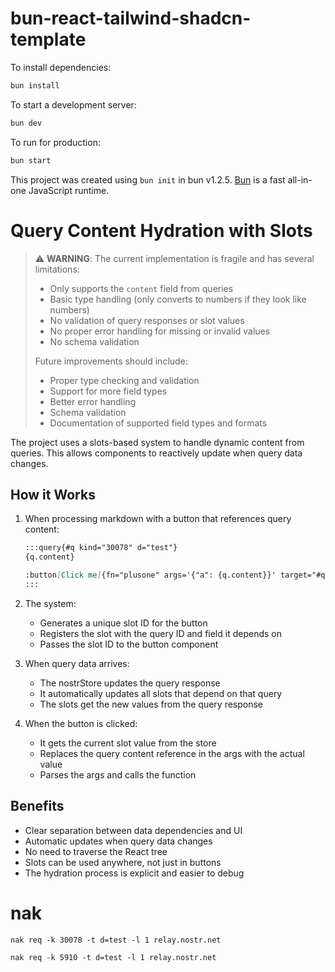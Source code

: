 # bun-react-tailwind-shadcn-template

To install dependencies:

```bash
bun install
```

To start a development server:

```bash
bun dev
```

To run for production:

```bash
bun start
```

This project was created using `bun init` in bun v1.2.5. [Bun](https://bun.sh) is a fast all-in-one JavaScript runtime.

# Query Content Hydration with Slots

> ⚠️ **WARNING**: The current implementation is fragile and has several limitations:
> - Only supports the `content` field from queries
> - Basic type handling (only converts to numbers if they look like numbers)
> - No validation of query responses or slot values
> - No proper error handling for missing or invalid values
> - No schema validation
> 
> Future improvements should include:
> - Proper type checking and validation
> - Support for more field types
> - Better error handling
> - Schema validation
> - Documentation of supported field types and formats

The project uses a slots-based system to handle dynamic content from queries. This allows components to reactively update when query data changes.

## How it Works

1. When processing markdown with a button that references query content:
   ```markdown
   :::query{#q kind="30078" d="test"}
   {q.content}

   :button[Click me]{fn="plusone" args='{"a": {q.content}}' target="#q"}
   :::
   ```

2. The system:
   - Generates a unique slot ID for the button
   - Registers the slot with the query ID and field it depends on
   - Passes the slot ID to the button component

3. When query data arrives:
   - The nostrStore updates the query response
   - It automatically updates all slots that depend on that query
   - The slots get the new values from the query response

4. When the button is clicked:
   - It gets the current slot value from the store
   - Replaces the query content reference in the args with the actual value
   - Parses the args and calls the function

## Benefits

- Clear separation between data dependencies and UI
- Automatic updates when query data changes
- No need to traverse the React tree
- Slots can be used anywhere, not just in buttons
- The hydration process is explicit and easier to debug

# nak
```
nak req -k 30078 -t d=test -l 1 relay.nostr.net
```

```
nak req -k 5910 -t d=test -l 1 relay.nostr.net
```
